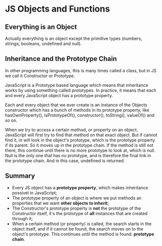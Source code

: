 # JS Objects and Functions

## Everything is an Object
Actually everything is an object except the primitive types (numbers, strings, booleans, undefined and null).

## Inheritance and the Prototype Chain
In other programming languages, this is many times called a class, but in JS we call it Constructor or Prototype.

JavaScript is a Prototype based language which means that inheritance works by using something called prototypes. In practice, it means that each and every JavaScript object has a prototype property.

Each and every object that we ever create is an instance of the Objects constructor which has a bunch of methods in its prototype property, like hasOwnProperty(), isPrototypeOf(), constructor(), toString(), valueOf() and so on.

When we try to access a certain method, or property on an object, JavaScript will first try to find that method on that exact object. But if cannot find it, in will look in the object's prototype, which is the prototype property if its parent. So it moves up in the prototype chain. If the method is still not there, this continue until there is no more prototype to look at, which is null. Null is the only one that has no prototype, and is therefore the final link in the prototype chain. And in this case, undefined is returned.

## Summary
- Every JS object has a __prototype property__, which makes inheritance possivel in JavaScript;
- The prototype property of an object is where we put methods an properties that we want __other objects to inherit__;
- The Constructor's prototype property is __not__ the prototype of the Constructor itself, it's the prototype of __all__ instances that are created through it;
-  When a certain method (or property) is called, the search starts in the object itself, and if it cannot be found, the search moves on to the object's prototype. This continues until the method is found: __prototype chain__.